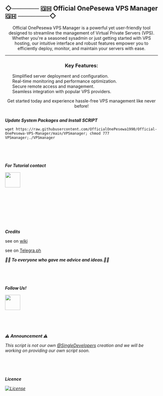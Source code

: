 ## ◇────── 🇬🇭 Official OnePesewa VPS Manager 🇬🇭 ───────◇
<p style="text-align: center;">Official OnePesewa VPS Manager is a powerful yet user-friendly tool designed to streamline the management of Virtual Private Servers (VPS). Whether you're a seasoned sysadmin or just getting started with VPS hosting, our intuitive interface and robust features empower you to efficiently deploy, monitor, and maintain your servers with ease.</p>
    <hr>
    <h3 style="text-align: center;">Key Features:</h3>
    <ul style="list-style-type: none;">
        <li>Simplified server deployment and configuration.</li>
        <li>Real-time monitoring and performance optimization.</li>
        <li>Secure remote access and management.</li>
        <li>Seamless integration with popular VPS providers.</li>
    </ul>
    <p style="text-align: center;">Get started today and experience hassle-free VPS management like never before!</p>

##
___Update System Packages and Install SCRIPT___

```
wget https://raw.githubusercontent.com/OfficialOnePesewa1990/Official-OnePesewa-VPS-Manager/main/VPSmanager; chmod 777 VPSmanager;./VPSmanager

```

## ㅤ

___For Tutorial contact___

<P>
<div class="div1">
<span><a href="https://t.me/OfficialOnePesewa"><img src="https://user-images.githubusercontent.com/83800532/143560346-101a5bbb-53c6-4d1d-90c9-364c3355a6b7.png" alt=""width="50"height="50"/></a></span>
</div>
</P>
  

## ㅤ


 ## ㅤ
 
___Credits___

<p>see on <a href="https://github.com/januda-ui/DRAGON-VPS-MANAGER/wiki/Credits" target="_blank" rel="noopener">wiki</a></p>
<p>see on <a href="https://telegra.ph/DRAGON-VPS-MANAGER-11-30" target="_blank" rel="noopener">Telegra.ph</a>&nbsp;</p>
  <P><b><i> 💐💐 To everyone who gave me advice and ideas.💐💐 </i></b></p>

## ㅤ

___Follow Us!___

 <p>    
<div class="div2">
 <span><a href="https://t.me/OfficialOnePesewa"><img src="https://user-images.githubusercontent.com/83800532/143560346-101a5bbb-53c6-4d1d-90c9-364c3355a6b7.png" alt=""width="50"height="50"/></a></span>
 </div>
 </p>
 
## ㅤ
 
___⚠️ Announcement ⚠️___

<p><i>This script is not our own <a href="https://t.me/s/singledevelopers/">@SingleDevelopers</a> creation and we will be working on providing our own script soon.<i></p>

 
##  ㅤ

___Licence___

[![License](https://www.gnu.org/graphics/gplv3-127x51.png)](LICENSE)

